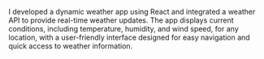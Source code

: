 I developed a dynamic weather app using React and integrated a weather API to provide real-time weather updates. The app displays current conditions, including temperature, humidity, and wind speed, for any location, with a user-friendly interface designed for easy navigation and quick access to weather information.
